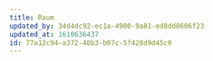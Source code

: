 ```yaml
---
title: Raum
updated_by: 34d4dc92-ec1a-4900-9a81-ed8dd8606f23
updated_at: 1610636437
id: 77a12c94-a372-48b3-b07c-5f428d9d45c0
---
```

